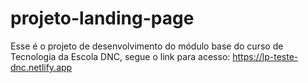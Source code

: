 # projeto-landing-page
Esse é o projeto de desenvolvimento do módulo base do curso de Tecnologia da Escola DNC, segue o link para acesso: 
https://lp-teste-dnc.netlify.app

